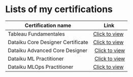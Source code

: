 # Lists of my certifications


| Certification name | Link |
| ----------- | ----------- |
| Tableau Fundamentales | [Click to view](https://verify.skilljar.com/c/p6mahnte56d4)
| Dataiku Core Designer Certificate | [Click to view](https://verify.skilljar.com/c/vezxmzei9ohe)
| Dataiku Advanced Core Designer | [Click to view](http://verify.skilljar.com/c/phakoj5s7j82)
| Dataiku ML Practitioner | [Click to view](http://verify.skilljar.com/c/u839dyoyu8c3)
| Dataiku MLOps Practitioner | [Click to view](http://verify.skilljar.com/c/ydzeh78f6hp4)
